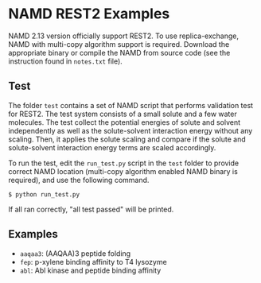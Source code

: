 # NAMD REST2 Examples

NAMD 2.13 version officially support REST2. To use replica-exchange, NAMD with
multi-copy algorithm support is required. Download the appropriate binary or
compile the NAMD from source code (see the instruction found in `notes.txt`
file).

## Test

The folder `test` contains a set of NAMD script that performs validation test
for REST2. The test system consists of a small solute and a few water molecules.
The test collect the potential energies of solute and solvent independently as
well as the solute-solvent interaction energy without any scaling. Then, it
applies the solute scaling and compare if the solute and solute-solvent
interaction energy terms are scaled accordingly.

To run the test, edit the `run_test.py` script in the `test` folder to provide
correct NAMD location (multi-copy algorithm enabled NAMD binary is required),
and use the following command.

    $ python run_test.py

If all ran correctly, "all test passed" will be printed.

## Examples

* `aaqaa3`: (AAQAA)3 peptide folding
* `fep`: p-xylene binding affinity to T4 lysozyme
* `abl`: Abl kinase and peptide binding affinity
